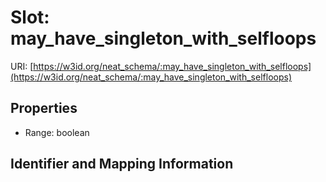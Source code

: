# Slot: may_have_singleton_with_selfloops

URI: [https://w3id.org/neat_schema/:may_have_singleton_with_selfloops](https://w3id.org/neat_schema/:may_have_singleton_with_selfloops)



<!-- no inheritance hierarchy -->


## Properties

 * Range: boolean



## Identifier and Mapping Information





